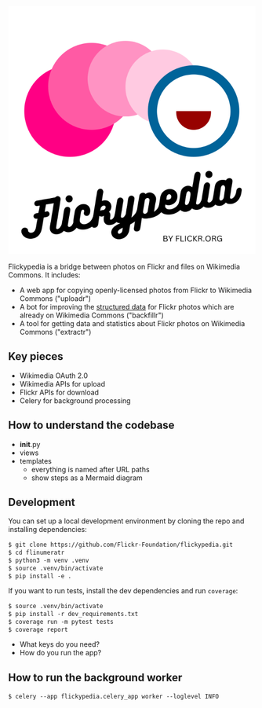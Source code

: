 <img src="logo.svg" alt="Flickypedia, by Flickr.org">

Flickypedia is a bridge between photos on Flickr and files on Wikimedia Commons.
It includes:

*   A web app for copying openly-licensed photos from Flickr to Wikimedia Commons ("uploadr")
*   A bot for improving the [structured data][sdc] for Flickr photos which are already on Wikimedia Commons ("backfillr")
*   A tool for getting data and statistics about Flickr photos on Wikimedia Commons ("extractr")

[sdc]: https://commons.wikimedia.org/wiki/Commons:Structured_data

## Key pieces

*   Wikimedia OAuth 2.0
*   Wikimedia APIs for upload
*   Flickr APIs for download
*   Celery for background processing

## How to understand the codebase

* __init__.py
* views
* templates
  * everything is named after URL paths
  * show steps as a Mermaid diagram

## Development

You can set up a local development environment by cloning the repo and installing dependencies:

```console
$ git clone https://github.com/Flickr-Foundation/flickypedia.git
$ cd flinumeratr
$ python3 -m venv .venv
$ source .venv/bin/activate
$ pip install -e .
```

If you want to run tests, install the dev dependencies and run `coverage`:

```console
$ source .venv/bin/activate
$ pip install -r dev_requirements.txt
$ coverage run -m pytest tests
$ coverage report
```

* What keys do you need?
* How do you run the app?

## How to run the background worker

```console
$ celery --app flickypedia.celery_app worker --loglevel INFO
```